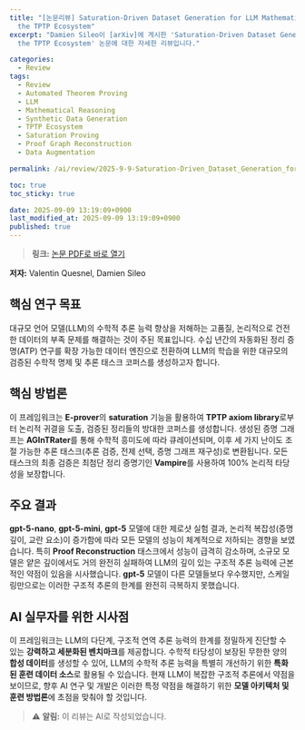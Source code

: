 ```yaml
---
title: "[논문리뷰] Saturation-Driven Dataset Generation for LLM Mathematical Reasoning in
  the TPTP Ecosystem"
excerpt: "Damien Sileo이 [arXiv]에 게시한 'Saturation-Driven Dataset Generation for LLM Mathematical Reasoning in
  the TPTP Ecosystem' 논문에 대한 자세한 리뷰입니다."

categories:
  - Review
tags:
  - Review
  - Automated Theorem Proving
  - LLM
  - Mathematical Reasoning
  - Synthetic Data Generation
  - TPTP Ecosystem
  - Saturation Proving
  - Proof Graph Reconstruction
  - Data Augmentation

permalink: /ai/review/2025-9-9-Saturation-Driven_Dataset_Generation_for_LLM_Mathematical_Reasoning_in_the_TPTP_Ecosystem/

toc: true
toc_sticky: true

date: 2025-09-09 13:19:09+0900
last_modified_at: 2025-09-09 13:19:09+0900
published: true
---
```

> **링크:** [논문 PDF로 바로 열기](https://arxiv.org/abs/2509.06809)

**저자:** Valentin Quesnel, Damien Sileo



## 핵심 연구 목표
대규모 언어 모델(LLM)의 수학적 추론 능력 향상을 저해하는 고품질, 논리적으로 건전한 데이터의 부족 문제를 해결하는 것이 주된 목표입니다. 수십 년간의 자동화된 정리 증명(ATP) 연구를 확장 가능한 데이터 엔진으로 전환하여 LLM의 학습을 위한 대규모의 검증된 수학적 명제 및 추론 태스크 코퍼스를 생성하고자 합니다.

## 핵심 방법론
이 프레임워크는 **E-prover**의 **saturation** 기능을 활용하여 **TPTP axiom library**로부터 논리적 귀결을 도출, 검증된 정리들의 방대한 코퍼스를 생성합니다. 생성된 증명 그래프는 **AGInTRater**를 통해 수학적 흥미도에 따라 큐레이션되며, 이후 세 가지 난이도 조절 가능한 추론 태스크(추론 검증, 전제 선택, 증명 그래프 재구성)로 변환됩니다. 모든 태스크의 최종 검증은 최첨단 정리 증명기인 **Vampire**를 사용하여 100% 논리적 타당성을 보장합니다.

## 주요 결과
**gpt-5-nano**, **gpt-5-mini**, **gpt-5** 모델에 대한 제로샷 실험 결과, 논리적 복잡성(증명 깊이, 교란 요소)이 증가함에 따라 모든 모델의 성능이 체계적으로 저하되는 경향을 보였습니다. 특히 **Proof Reconstruction** 태스크에서 성능이 급격히 감소하며, 소규모 모델은 얕은 깊이에서도 거의 완전히 실패하여 LLM의 깊이 있는 구조적 추론 능력에 근본적인 약점이 있음을 시사했습니다. **gpt-5** 모델이 다른 모델들보다 우수했지만, 스케일링만으로는 이러한 구조적 추론의 한계를 완전히 극복하지 못했습니다.

## AI 실무자를 위한 시사점
이 프레임워크는 LLM의 다단계, 구조적 연역 추론 능력의 한계를 정밀하게 진단할 수 있는 **강력하고 세분화된 벤치마크**를 제공합니다. 수학적 타당성이 보장된 무한한 양의 **합성 데이터**를 생성할 수 있어, LLM의 수학적 추론 능력을 특별히 개선하기 위한 **특화된 훈련 데이터 소스**로 활용될 수 있습니다. 현재 LLM이 복잡한 구조적 추론에서 약점을 보이므로, 향후 AI 연구 및 개발은 이러한 특정 약점을 해결하기 위한 **모델 아키텍처 및 훈련 방법론**에 초점을 맞춰야 할 것입니다.

> ⚠️ **알림:** 이 리뷰는 AI로 작성되었습니다.